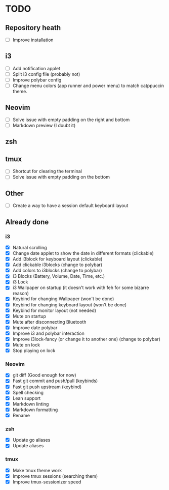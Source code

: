 # TODO

## Repository heath

- [ ] Improve installation

## i3

- [ ] Add notification applet
- [ ] Split i3 config file (probably not)
- [ ] Improve polybar config
- [ ] Change menu colors (app runner and power menu) to match catppuccin theme.

## Neovim

- [ ] Solve issue with empty padding on the right and bottom
- [ ] Markdown preview (I doubt it)

## zsh

## tmux

- [ ] Shortcut for clearing the terminal
- [ ] Solve issue with empty padding on the bottom

## Other

- [ ] Create a way to have a session default keyboard layout

## Already done

### i3

- [x] Natural scrolling
- [x] Change date applet to show the date in different formats (clickable)
- [x] Add i3block for keyboard layout (clickable)
- [x] Add clickable i3blocks (change to polybar)
- [x] Add colors to i3blocks (change to polybar)
- [x] i3 Blocks (Battery, Volume, Date, Time, etc.)
- [x] i3 Lock
- [x] i3 Wallpaper on startup (it doesn't work with feh for some bizarre reason)
- [x] Keybind for changing Wallpaper (won't be done)
- [x] Keybind for changing keyboard layout (won't be done)
- [x] Keybind for monitor layout (not needed)
- [x] Mute on startup
- [x] Mute after disconnecting Bluetooth
- [x] Improve date polybar
- [x] Improve i3 and polybar interaction
- [x] Improve i3lock-fancy (or change it to another one) (change to polybar)
- [x] Mute on lock
- [x] Stop playing on lock

### Neovim

- [x] git diff (Good enough for now)
- [x] Fast git commit and push/pull (keybinds)
- [x] Fast git push upstream (keybind)
- [x] Spell checking
- [x] Lean support
- [x] Markdown linting
- [x] Markdown formatting
- [x] Rename

### zsh

- [x] Update go aliases
- [x] Update aliases

### tmux

- [x] Make tmux theme work
- [x] Improve tmux sessions (searching them)
- [x] Improve tmux-sessionizer speed
